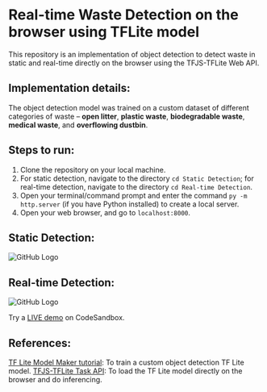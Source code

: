 # Real-time Waste Detection on the browser using TFLite model
This repository is an implementation of object detection to detect waste in static and real-time directly on the browser using the TFJS-TFLite Web API.

## Implementation details:
The object detection model was trained on a custom dataset of different categories of waste – **open litter**, **plastic waste**, **biodegradable waste**, **medical waste**, and **overflowing dustbin**.

## Steps to run:

1. Clone the repository on your local machine.
2. For static detection, navigate to the directory ```cd Static Detection```; for real-time detection, navigate to the directory ```cd Real-time Detection```.
3. Open your terminal/command prompt and enter the command ```py -m http.server``` (if you have Python installed) to create a local server.
4. Open your web browser, and go to ```localhost:8000```.

## Static Detection:
![GitHub Logo](static-detection.gif)

## Real-time Detection:
![GitHub Logo](real-time-waste-detection.gif)

Try a [LIVE demo](https://3dvlnp.csb.app/) on CodeSandbox.

## References:
[TF Lite Model Maker tutorial](https://www.tensorflow.org/lite/models/modify/model_maker): To train a custom object detection TF Lite model.
[TFJS-TFLite Task API](https://js.tensorflow.org/api_tflite/0.0.1-alpha.4/): To load the TF Lite model directly on the browser and do inferencing.
